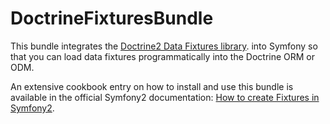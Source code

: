 DoctrineFixturesBundle
======================

This bundle integrates the [Doctrine2 Data Fixtures library](https://github.com/doctrine/data-fixtures).
into Symfony so that you can load data fixtures programmatically into the Doctrine ORM or ODM.

An extensive cookbook entry on how to install and use this bundle is available
in the official Symfony2 documentation: [How to create Fixtures in Symfony2](http://symfony.com/doc/current/cookbook/doctrine/doctrine_fixtures.html).
